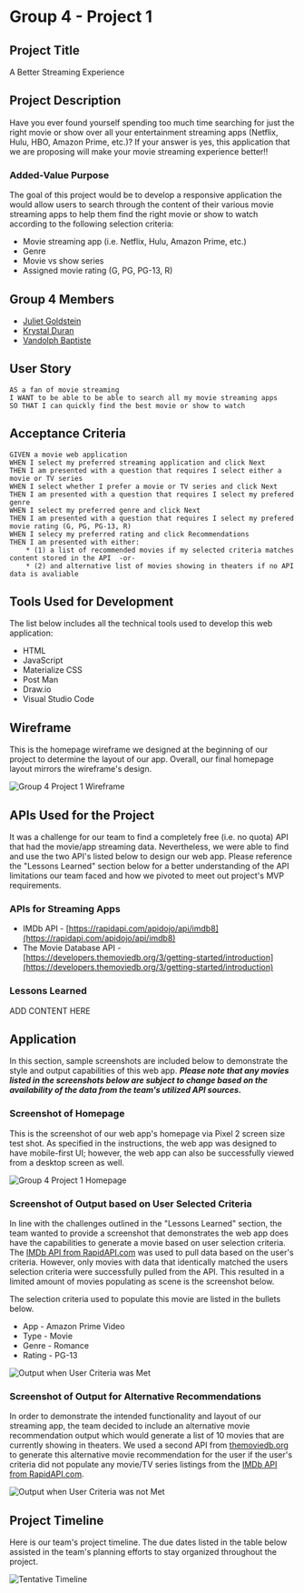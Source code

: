 # Group 4 - Project 1

## Project Title

A Better Streaming Experience

## Project Description

Have you ever found yourself spending too much time searching for just the right movie or show over all your entertainment streaming apps (Netflix, Hulu, HBO, Amazon Prime, etc.)? If your answer is yes, this application that we are proposing will make your movie streaming experience better!!

### Added-Value Purpose

The goal of this project would be to develop a responsive application the would allow users to search through the content of their various movie streaming apps to help them find the right movie or show to watch according to the following selection criteria:

- Movie streaming app (i.e. Netflix, Hulu, Amazon Prime, etc.)
- Genre
- Movie vs show series
- Assigned movie rating (G, PG, PG-13, R)

## Group 4 Members

- [Juliet Goldstein](https://github.com/julietg19)
- [Krystal Duran](https://github.com/KEDuran)
- [Vandolph Baptiste](https://github.com/vandolph44)

## User Story

```
AS a fan of movie streaming
I WANT to be able to be able to search all my movie streaming apps
SO THAT I can quickly find the best movie or show to watch

```

## Acceptance Criteria

```
GIVEN a movie web application
WHEN I select my preferred streaming application and click Next
THEN I am presented with a question that requires I select either a movie or TV series
WHEN I select whether I prefer a movie or TV series and click Next
THEN I am presented with a question that requires I select my prefered genre
WHEN I select my preferred genre and click Next
THEN I am presented with a question that requires I select my prefered movie rating (G, PG, PG-13, R)
WHEN I selecy my preferred rating and click Recommendations
THEN I am presented with either:
    * (1) a list of recommended movies if my selected criteria matches content stored in the API  -or-
    * (2) and alternative list of movies showing in theaters if no API data is avaliable
```

## Tools Used for Development

The list below includes all the technical tools used to develop this web application:

- HTML
- JavaScript
- Materialize CSS
- Post Man
- Draw.io
- Visual Studio Code

## Wireframe

This is the homepage wireframe we designed at the beginning of our project to determine the layout of our app. Overall, our final homepage layout mirrors the wireframe's design.

![Group 4 Project 1 Wireframe](./Assets/Images/App_Wireframe.png)

## APIs Used for the Project

It was a challenge for our team to find a completely free (i.e. no quota) API that had the movie/app streaming data. Nevertheless, we were able to find and use the two API's listed below to design our web app. Please reference the "Lessons Learned" section below for a better understanding of the API limitations our team faced and how we pivoted to meet out project's MVP requirements.

### APIs for Streaming Apps

- IMDb API - [https://rapidapi.com/apidojo/api/imdb8](https://rapidapi.com/apidojo/api/imdb8)
- The Movie Database API - [https://developers.themoviedb.org/3/getting-started/introduction](https://developers.themoviedb.org/3/getting-started/introduction)

### Lessons Learned

ADD CONTENT HERE

## Application

In this section, sample screenshots are included below to demonstrate the style and output capabilities of this web app. **_Please note that any movies listed in the screenshots below are subject to change based on the availability of the data from the team's utilized API sources._**

### Screenshot of Homepage

This is the screenshot of our web app's homepage via Pixel 2 screen size test shot. As specified in the instructions, the web app was designed to have mobile-first UI; however, the web app can also be successfully viewed from a desktop screen as well.

![Group 4 Project 1 Homepage](./Assets/Images/homepage.png)

### Screenshot of Output based on User Selected Criteria

In line with the challenges outlined in the "Lessons Learned" section, the team wanted to provide a screenshot that demonstrates the web app does have the capabilities to generate a movie based on user selection criteria. The [IMDb API from RapidAPI.com](https://rapidapi.com/apidojo/api/imdb8) was used to pull data based on the user's criteria. However, only movies with data that identically matched the users selection criteria were successfully pulled from the API. This resulted in a limited amount of movies populating as scene is the screenshot below.

The selection criteria used to populate this movie are listed in the bullets below.

- App - Amazon Prime Video
- Type - Movie
- Genre - Romance
- Rating - PG-13

![Output when User Criteria was Met](./Assets/Images/criteriaOutput.png)

### Screenshot of Output for Alternative Recommendations

In order to demonstrate the intended functionality and layout of our streaming app, the team decided to include an alternative movie recommendation output which would generate a list of 10 movies that are currently showing in theaters. We used a second API from [themoviedb.org ](https://developers.themoviedb.org/3/getting-started/introduction) to generate this alternative movie recommendation for the user if the user's criteria did not populate any movie/TV series listings from the [IMDb API from RapidAPI.com](https://rapidapi.com/apidojo/api/imdb8).

![Output when User Criteria was not Met](./Assets/Images/altOutput.png)

## Project Timeline

Here is our team's project timeline. The due dates listed in the table below assisted in the team's planning efforts to stay organized throughout the project.

![Tentative Timeline](./Assets/Images/Timeline.png)
